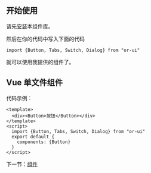 ## 开始使用

请先[安装](#/doc/install)本组件库。

然后在你的代码中写入下面的代码

 ```
import {Button, Tabs, Switch, Dialog} from "or-ui"
```

就可以使用我提供的组件了。

## Vue 单文件组件

代码示例：

```
<template>
  <div><Button>按钮</Button></div>
</template>
<script>
  import {Button, Tabs, Switch, Dialog} from "or-ui"
  export default {
    components: {Button}
  }
</script>
```

下一节：[组件](#/doc/switch)